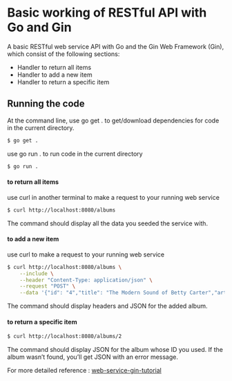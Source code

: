 # Basic working of RESTful API with Go and Gin 

A basic RESTful web service API with Go and the Gin Web Framework (Gin), which consist of the following sections:

* Handler to return all items
* Handler to add a new item
* Handler to return a specific item




## Running the code

At the command line, use go get . to get/download dependencies for code in the current directory.

```bash
$ go get .
```

use go run . to run code in the current directory

```bash
$ go run .
```

#### to return all items

use curl in another terminal to make a request to your running web service

```bash
$ curl http://localhost:8080/albums
```
The command should display all the data you seeded the service with.

#### to add a new item

use curl to make a request to your running web service

```bash
$ curl http://localhost:8080/albums \
    --include \
    --header "Content-Type: application/json" \
    --request "POST" \
    --data '{"id": "4","title": "The Modern Sound of Betty Carter","artist": "Betty Carter","price": 49.99}'
```

The command should display headers and JSON for the added album.

#### to return a specific item

```bash
$ curl http://localhost:8080/albums/2
```
The command should display JSON for the album whose ID you used. If the album wasn’t found, you’ll get JSON with an error message.





For more detailed reference : [web-service-gin-tutorial](https://go.dev/doc/tutorial/web-service-gin)
